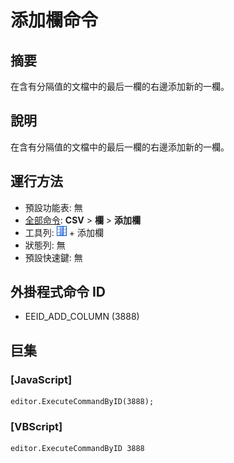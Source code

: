 # 添加欄命令

## 摘要

在含有分隔值的文檔中的最后一欄的右邊添加新的一欄。

## 說明

在含有分隔值的文檔中的最后一欄的右邊添加新的一欄。

## 運行方法

- 預設功能表: 無
- [全部命令](../tools/all_commands): **CSV** \> **欄** \> **添加欄**
- 工具列: ![](../../images/columns_separators.png) \+ 添加欄
- 狀態列: 無
- 預設快速鍵: 無

## 外掛程式命令 ID

- EEID\_ADD\_COLUMN (3888)

## 巨集

### \[JavaScript\]

```
editor.ExecuteCommandByID(3888);
```

### \[VBScript\]

```
editor.ExecuteCommandByID 3888
```
